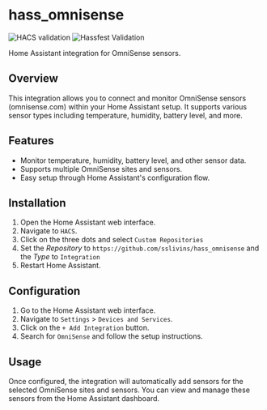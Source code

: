 # hass_omnisense

![HACS validation](https://github.com/sslivins/hass_omnisense/actions/workflows/hacs_validate.yml/badge.svg)
![Hassfest Validation](https://github.com/sslivins/hass_omnisense/actions/workflows/hassfest.yml/badge.svg)

Home Assistant integration for OmniSense sensors.

## Overview

This integration allows you to connect and monitor OmniSense sensors (omnisense.com) within your Home Assistant setup. It supports various sensor types including temperature, humidity, battery level, and more.

## Features

- Monitor temperature, humidity, battery level, and other sensor data.
- Supports multiple OmniSense sites and sensors.
- Easy setup through Home Assistant's configuration flow.

## Installation

1. Open the Home Assistant web interface.
2. Navigate to `HACS`.
3. Click on the three dots and select `Custom Repositories`
4. Set the _Repository_ to `https://github.com/sslivins/hass_omnisense` and the _Type_ to `Integration`
6. Restart Home Assistant.

## Configuration

1. Go to the Home Assistant web interface.
2. Navigate to `Settings` > `Devices and Services`.
3. Click on the `+ Add Integration` button.
4. Search for `OmniSense` and follow the setup instructions.

## Usage

Once configured, the integration will automatically add sensors for the selected OmniSense sites and sensors. You can view and manage these sensors from the Home Assistant dashboard.

